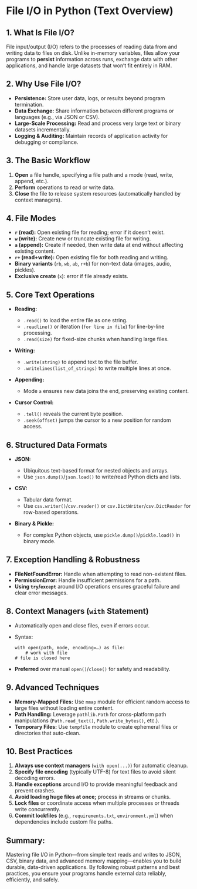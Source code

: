 # **File I/O in Python (Text Overview)**


## **1. What Is File I/O?**

File input/output (I/O) refers to the processes of reading data from and writing data to files on disk. Unlike in-memory variables, files allow your programs to **persist** information across runs, exchange data with other applications, and handle large datasets that won’t fit entirely in RAM.


## **2. Why Use File I/O?**

* **Persistence:** Store user data, logs, or results beyond program termination.
* **Data Exchange:** Share information between different programs or languages (e.g., via JSON or CSV).
* **Large-Scale Processing:** Read and process very large text or binary datasets incrementally.
* **Logging & Auditing:** Maintain records of application activity for debugging or compliance.


## **3. The Basic Workflow**

1. **Open** a file handle, specifying a file path and a mode (read, write, append, etc.).
2. **Perform** operations to read or write data.
3. **Close** the file to release system resources (automatically handled by context managers).


## **4. File Modes**

* **`r` (read):** Open existing file for reading; error if it doesn’t exist.
* **`w` (write):** Create new or truncate existing file for writing.
* **`a` (append):** Create if needed, then write data at end without affecting existing content.
* **`r+` (read+write):** Open existing file for both reading and writing.
* **Binary variants** (`rb`, `wb`, `ab`, `r+b`) for non-text data (images, audio, pickles).
* **Exclusive create** (`x`): error if file already exists.


## **5. Core Text Operations**

* **Reading:**

  * `.read()` to load the entire file as one string.
  * `.readline()` or iteration (`for line in file`) for line-by-line processing.
  * `.read(size)` for fixed-size chunks when handling large files.
* **Writing:**

  * `.write(string)` to append text to the file buffer.
  * `.writelines(list_of_strings)` to write multiple lines at once.
* **Appending:**

  * Mode `a` ensures new data joins the end, preserving existing content.
* **Cursor Control:**

  * `.tell()` reveals the current byte position.
  * `.seek(offset)` jumps the cursor to a new position for random access.


## **6. Structured Data Formats**

* **JSON:**

  * Ubiquitous text-based format for nested objects and arrays.
  * Use `json.dump()`/`json.load()` to write/read Python dicts and lists.
* **CSV:**

  * Tabular data format.
  * Use `csv.writer()`/`csv.reader()` or `csv.DictWriter`/`csv.DictReader` for row-based operations.
* **Binary & Pickle:**

  * For complex Python objects, use `pickle.dump()`/`pickle.load()` in binary mode.


## **7. Exception Handling & Robustness**

* **FileNotFoundError:** Handle when attempting to read non-existent files.
* **PermissionError:** Handle insufficient permissions for a path.
* **Using `try`/`except`** around I/O operations ensures graceful failure and clear error messages.


## **8. Context Managers (`with` Statement)**

* Automatically open and close files, even if errors occur.
* Syntax:

  ```
  with open(path, mode, encoding=…) as file:
      # work with file
  # file is closed here
  ```
* **Preferred** over manual `open()`/`close()` for safety and readability.


## **9. Advanced Techniques**

* **Memory-Mapped Files:** Use `mmap` module for efficient random access to large files without loading entire content.
* **Path Handling:** Leverage `pathlib.Path` for cross-platform path manipulations (`Path.read_text()`, `Path.write_bytes()`, etc.).
* **Temporary Files:** Use `tempfile` module to create ephemeral files or directories that auto-clean.


## 1**0. Best Practices**

1. **Always use context managers** (`with open(...)`) for automatic cleanup.
2. **Specify file encoding** (typically UTF-8) for text files to avoid silent decoding errors.
3. **Handle exceptions** around I/O to provide meaningful feedback and prevent crashes.
4. **Avoid loading huge files at once;** process in streams or chunks.
5. **Lock files** or coordinate access when multiple processes or threads write concurrently.
6. **Commit lockfiles** (e.g., `requirements.txt`, `environment.yml`) when dependencies include custom file paths.


## **Summary:**
Mastering file I/O in Python—from simple text reads and writes to JSON, CSV, binary data, and advanced memory mapping—enables you to build durable, data-driven applications. By following robust patterns and best practices, you ensure your programs handle external data reliably, efficiently, and safely.
